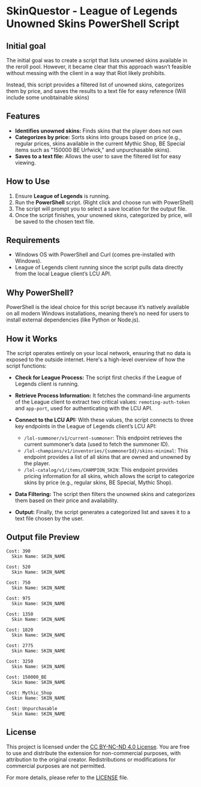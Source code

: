 
# SkinQuestor - League of Legends Unowned Skins PowerShell Script


## Initial goal
The initial goal was to create a script that lists unowned skins available in the reroll pool. However, it became clear that this approach wasn’t feasible without messing with the client in a way that Riot likely prohibits.

Instead, this script provides a filtered list of unowned skins, categorizes them by price, and saves the results to a text file for easy reference (Will include some unobtainable skins)


## Features
- **Identifies unowned skins:** Finds skins that the player does not own
- **Categorizes by price:** Sorts skins into groups based on price (e.g., regular prices, skins available in the current Mythic Shop, BE Special items such as "150000 BE Urfwick," and unpurchasable skins).
- **Saves to a text file:** Allows the user to save the filtered list for easy viewing.


## How to Use
1. Ensure **League of Legends** is running.
2. Run the **PowerShell** script. (Right click and choose run with PowerShell)
3. The script will prompt you to select a save location for the output file.
4. Once the script finishes, your unowned skins, categorized by price, will be saved to the chosen text file.


## Requirements
- Windows OS with PowerShell and Curl (comes pre-installed with Windows).
- League of Legends client running since the script pulls data directly from the local League client’s LCU API.


## Why PowerShell?
PowerShell is the ideal choice for this script because it’s natively available on all modern Windows installations, meaning there’s no need for users to install external dependencies (like Python or Node.js).


## How it Works
The script operates entirely on your local network, ensuring that no data is exposed to the outside internet. Here's a high-level overview of how the script functions:

- **Check for League Process:** The script first checks if the League of Legends client is running.
- **Retrieve Process Information:** It fetches the command-line arguments of the League client to extract two critical values: `remoting-auth-token` and `app-port`, used for authenticating with the LCU API.
- **Connect to the LCU API:** With these values, the script connects to three key endpoints in the League of Legends client’s LCU API:
    - `/lol-summoner/v1/current-summoner`: This endpoint retrieves the current summoner’s data (used to fetch the summoner ID).
    - `/lol-champions/v1/inventories/{summonerId}/skins-minimal`: This endpoint provides a list of all skins that are owned and unowned by the player.
    - `/lol-catalog/v1/items/CHAMPION_SKIN`: This endpoint provides pricing information for all skins, which allows the script to categorize skins by price (e.g., regular skins, BE Special, Mythic Shop).

- **Data Filtering:** The script then filters the unowned skins and categorizes them based on their price and availability.
- **Output:** Finally, the script generates a categorized list and saves it to a text file chosen by the user.


## Output file Preview
```
Cost: 390
  Skin Name: SKIN_NAME

Cost: 520
  Skin Name: SKIN_NAME

Cost: 750
  Skin Name: SKIN_NAME

Cost: 975
  Skin Name: SKIN_NAME

Cost: 1350
  Skin Name: SKIN_NAME

Cost: 1820
  Skin Name: SKIN_NAME

Cost: 2775
  Skin Name: SKIN_NAME

Cost: 3250
  Skin Name: SKIN_NAME

Cost: 150000_BE
  Skin Name: SKIN_NAME

Cost: Mythic_Shop
  Skin Name: SKIN_NAME

Cost: Unpurchasable
  Skin Name: SKIN_NAME
```


## License

This project is licensed under the [CC BY-NC-ND 4.0 License](LICENSE). You are free to use and distribute the extension for non-commercial purposes, with attribution to the original creator. Redistributions or modifications for commercial purposes are not permitted.

For more details, please refer to the [LICENSE](LICENSE) file.